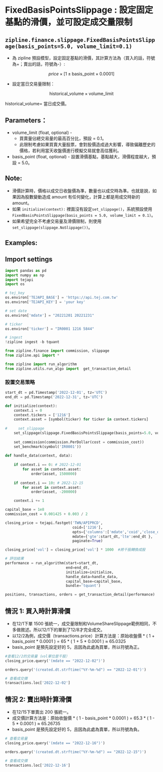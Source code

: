 # FixedBasisPointsSlippage : 設定固定基點的滑價，並可設定成交量限制
## `zipline.finance.slippage.FixedBasisPointsSlippage(basis_points=5.0, volume_limit=0.1)`
* 為 zipline 預設模型，設定固定基點的滑價，其計算方法為（買入的話，符號為+；賣出的話，符號為-）:  
  
<center>

$price \times [1 \pm \text{basis\_point} \times 0.0001]$ 
</center>

* 設定當日交易量限制：
<center>

$\text{historical\_volume} \times \text{volume\_limit}$ 
</center>

$\text{historical\_volume}=$ 當日成交價。

## Parameters：
* volume_limit (float, optional) -
    * 買賣量佔總交易量的最高百分比，預設 = 0.1。
    * 此限制考慮如果買賣大量股票，會對股價造成過大影響，導致偏離歷史的價格，若利用當天收盤價進行模擬交易就會高估獲利。
* basis_point (float, optional) - 設置滑價基點，基點越大，滑價程度越大，預設 = 5.0。

## Note:
* 滑價計算時，價格以成交日收盤價為準，數量也以成交時為準。也就是說，如果因為股數變動造成 amount 有任何變化，計算上都是用成交時新的 amount。
* 如果 `initialize(context):` 裡面沒有設定`set_slippage()`，系統預設使用 `FixedBasisPointsSlippage(basis_points = 5.0, volume_limit = 0.1)`。
* 如果希望完全不考慮交易量及滑價限制，則使用 `set_slippage(slippage.NoSlippage())`。

## Examples: 
## Import settings
```python
import pandas as pd 
import numpy as np
import tejapi
import os

# tej_key
os.environ['TEJAPI_BASE'] = 'https://api.tej.com.tw'
os.environ['TEJAPI_KEY'] = 'your key'

# set date
os.environ['mdate'] = "20221201 20221231"

# ticker
os.environ['ticker'] = "IR0001 1216 5844"

# ingest
!zipline ingest -b tquant
```
 
```python
from zipline.finance import commission, slippage
from zipline.api import *

from zipline import run_algorithm  
from zipline.utils.run_algo import  get_transaction_detail
```
### 設置交易策略
```python
start_dt = pd.Timestamp('2022-12-01', tz='UTC')
end_dt = pd.Timestamp('2022-12-31', tz='UTC')

def initialize(context):
    context.i = 0
    context.tickers = ['1216']
    context.asset = [symbol(ticker) for ticker in context.tickers]  
    
#     set_slippage
    set_slippage(slippage.FixedBasisPointsSlippage(basis_points=5.0, volume_limit=0.025))
    
    set_commission(commission.PerDollar(cost = commission_cost))
    set_benchmark(symbol('IR0001'))
    
def handle_data(context, data):
    
    if context.i == 0: # 2022-12-01
        for asset in context.asset:
            order(asset, 1500000)       
    
    if context.i == 10: # 2022-12-15
        for asset in context.asset:
            order(asset, -200000)    

    context.i += 1

capital_base = 1e8
commission_cost = 0.001425 + 0.003 / 2

```
```python
closing_price = tejapi.fastget('TWN/APIPRCD',
                               coid=['1216'],
                               opts={'columns':['mdate','coid','close_d','vol']},
                               mdate={'gte':start_dt,'lte':end_dt },
                               paginate=True)

closing_price['vol'] = closing_price['vol'] * 1000  #將千股轉換成股

# 評估結果
performance = run_algorithm(start=start_dt,
                            end=end_dt,
                            initialize=initialize,
                            handle_data=handle_data,
                            capital_base=capital_base,
                            bundle='tquant')

positions, transactions, orders = get_transaction_detail(performance)
```
## 情況 1: 買入時計算滑價
* 在12/1下單 1500 張統一，成交量限制和VolumeShareSlippage範例相同，不多做敘述。所以12/1下的單到了12/8才完全成交。
* 以12/2為例，成交價（transactions.price）計算方法是：原始收盤價 * ( 1 + basis_point * 0.0001 ) = 65 * ( 1 + 5 * 0.0001 ) ≈ 65.0325
* basis_point 是預先設定好的 5，且因為此處為買單，所以符號為正。
```python
#查看12/2的交易量（vol單位是千股）
closing_price.query('(mdate == "2022-12-02")')
```


```python
orders.query('(created.dt.strftime("%Y-%m-%d") == "2022-12-01")')
```


```python
# 查看成交價
transactions.loc['2022-12-02']
```


## 情況 2: 賣出時計算滑價
* 在12/15下單賣出 200 張統一。
* 成交價計算方法是：原始收盤價 * ( 1 - basis_point * 0.0001 ) = 65.3 * ( 1 - 5 * 0.0001 ) ≈ 65.26735
* basis_point 是預先設定好的 5，且因為此處為賣單，所以符號為負。

```python
# 查看交易量
closing_price.query('(mdate == "2022-12-16")')
```


```python
orders.query('(created.dt.strftime("%Y-%m-%d") == "2022-12-15")')
```


```python
# 查看成交價
transactions.loc['2022-12-16']
```
